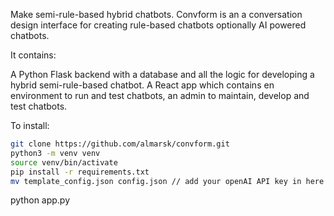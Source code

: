 Make semi-rule-based hybrid chatbots.
Convform is an a conversation design interface for creating rule-based chatbots optionally AI powered chatbots.

It contains:

A Python Flask backend with a database and all the logic for developing a hybrid semi-rule-based chatbot.
A React app which contains en environment to run and test chatbots, an admin to maintain, develop and test chatbots.

To install:
```sh
git clone https://github.com/almarsk/convform.git
python3 -m venv venv
source venv/bin/activate
pip install -r requirements.txt
mv template_config.json config.json // add your openAI API key in here
```

python app.py
```
